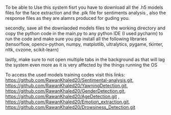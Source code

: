 To be able to Use this system fisrt you have to download all the .h5 models files for the face extraction and the .plk file for sentiments analysis , also the response files as they are alamrs produced for guding you.

secondly, save all the downlaoded models files to the working directory and copy the python code in the main.py to any python IDE (I used pycharm) to run the code and make sure you pip install all the following libraries (tensorflow, opencv-python, numpy, matplotlib, ultralytics, pygame, tkinter, nltk, cvzone, scikit-learn)

lastly, make sure to not open multiple tabs in the background as that will lag the system even more as it is very affected by the things running the OS

To access the used models training codes visit this links: https://github.com/RawanKhaled20/Sentimental-analysis.git, https://github.com/RawanKhaled20/YawningDetection.git, https://github.com/RawanKhaled20/GenderDetection.git, https://github.com/RawanKhaled20/AgeDetection.git
, https://github.com/RawanKhaled20/Emotion_extraction.git, https://github.com/RawanKhaled20/Drowsiness_Detection.git
